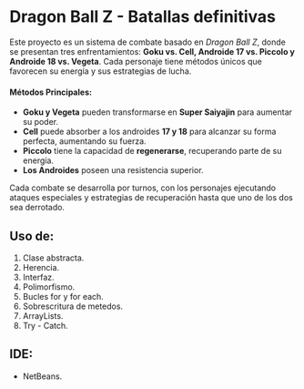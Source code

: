 # Dragon Ball Z - Batallas definitivas

Este proyecto es un sistema de combate basado en _Dragon Ball Z_, donde se presentan tres enfrentamientos: **Goku vs. Cell, Androide 17 vs. Piccolo y Androide 18 vs. Vegeta**. Cada personaje tiene métodos únicos que favorecen su energía y sus estrategias de lucha.

#### **Métodos Principales:**

-   **Goku y Vegeta** pueden transformarse en **Super Saiyajin** para aumentar su poder.
-   **Cell** puede absorber a los androides **17 y 18** para alcanzar su forma perfecta, aumentando su fuerza.
-   **Piccolo** tiene la capacidad de **regenerarse**, recuperando parte de su energía.
-   **Los Androides** poseen una resistencia superior.

Cada combate se desarrolla por turnos, con los personajes ejecutando ataques especiales y estrategias de recuperación hasta que uno de los dos sea derrotado.

## Uso de:

1.  Clase abstracta.
2.  Herencia.
3.  Interfaz.
4.  Polimorfismo.
5.  Bucles for y for each.
6. Sobrescritura de metedos.
7. ArrayLists.
8. Try - Catch.

## IDE:
- NetBeans.
